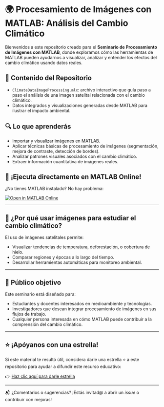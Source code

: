 # 🌍 Procesamiento de Imágenes con MATLAB: Análisis del Cambio Climático

Bienvenidos a este repositorio creado para el **Seminario de Procesamiento de Imágenes con MATLAB**, donde exploramos cómo las herramientas de MATLAB pueden ayudarnos a visualizar, analizar y entender los efectos del cambio climático usando datos reales.

## 📂 Contenido del Repositorio

- `ClimateDataImageProcessing.mlx`: archivo interactivo que guía paso a paso el análisis de una imagen satelital relacionada con el cambio climático.
- Datos integrados y visualizaciones generadas desde MATLAB para ilustrar el impacto ambiental.

## 🔍 Lo que aprenderás

- Importar y visualizar imágenes en MATLAB.
- Aplicar técnicas básicas de procesamiento de imágenes (segmentación, mejora de contraste, detección de bordes).
- Analizar patrones visuales asociados con el cambio climático.
- Extraer información cuantitativa de imágenes reales.

## 🚀 ¡Ejecuta directamente en MATLAB Online!

¿No tienes MATLAB instalado? No hay problema:

[![Open in MATLAB Online](https://www.mathworks.com/images/responsive/global/open-in-matlab-online.svg)](https://matlab.mathworks.com/open/github/v1?repo=AHumanez/climateChange&file=/ClimateDataImageProcessing.mlx)

---

## 🧠 ¿Por qué usar imágenes para estudiar el cambio climático?

El uso de imágenes satelitales permite:

- Visualizar tendencias de temperatura, deforestación, o cobertura de hielo.
- Comparar regiones y épocas a lo largo del tiempo.
- Desarrollar herramientas automáticas para monitoreo ambiental.

---

## 🎯 Público objetivo

Este seminario está diseñado para:

- Estudiantes y docentes interesados en medioambiente y tecnologías.
- Investigadores que desean integrar procesamiento de imágenes en sus flujos de trabajo.
- Cualquier persona interesada en cómo MATLAB puede contribuir a la comprensión del cambio climático.

---

## ⭐ ¡Apóyanos con una estrella!

Si este material te resultó útil, considera darle una estrella ⭐ a este repositorio para ayudar a difundir este recurso educativo:

👉 [Haz clic aquí para darle estrella](https://github.com/AHumanez/climateChange/stargazers)

---

📬 ¿Comentarios o sugerencias? ¡Estás invitad@ a abrir un *issue* o contribuir con mejoras!

